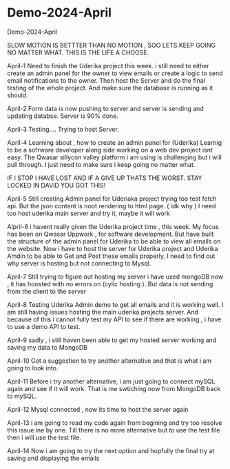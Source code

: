 # Demo-2024-April
Demo-2024-April

SLOW MOTION IS BETTTER THAN NO MOTION , SOO LETS KEEP GOING NO MATTER WHAT.
THIS IS THE LIFE A CHOOSE.

April-1
Need to finish the Uderika project this week.
i still need to either create an admin panel for the owner to view emails or create a logic to send email notifications to the owner.
Then host the Server and do the final testing of the whole project.
And make sure the database is running as it should.

April-2
Form data is now pushing to server and server is sending and updating databse.
Server is 90% done.

April-3
Testing....
Trying to host Server.

April-4
Learning about , how to create an admin panel for (Uderika)
Learnig to be a sofrware developer along side working on a web dev project isnt easy.
The Qwasar sillycon valley platform i am using is challenging but i will pull through.
I just need to make sure i keep going no matter what.

IF I STOP I HAVE LOST AND IF A GIVE UP THATS THE WORST.
STAY LOCKED IN DAVID YOU GOT THIS!

April-5
Still creating Admin panel for Uderiaka project
trying too test fetch api.
But the json content is noot rendering to html page. ( idk why )
I need too host uderika main server and try it, maybe it will work

Alpril-6
i havent really given the Uderika project time , this week.
My focus has been on Qwasar Uppwork , for software development.
But have built the structure of the admin panel for Uderika to be able to view all emails on the website.
Now i have to host the server for Uderika project and Uderika Amdin to be able to Get and Post these emails properly.
I need to find out why server is hosting but not connecting to Mysql.

April-7
Still trying to figure out hosting my server
i have used mongoDB now , it has hoosted with no errors on (cylic hosting ).
But data is not sending from the client to the server

April-8
Testing Uderika Admin demo to get all emails and it is working well.
I am still having issues hosting the main uderika projects server.
And because of this i cannot fully test my API to see if there are working , i have to use a demo API to test.

April-9
sadly , i still haven been able to get my hosted server working and saving my data to MongoDB 

April-10
Got a suggestion to try another alternative and that is what i am going to look into.

April-11
Before i try another alternative, i am just going to connect mySQL again and see if it will work.
That is me swtiching now from MongoDB back to mySQL.

April-12
Mysql connected , now its time to host the server again

April-13
i am going to read my code again from begining and try too resolve this issue ine by one.
Till there is no more alternative but to use the test file then i will use the test file.

April-14
Now i am going to try the next option and hopfully the final try at saving and displaying the emails
